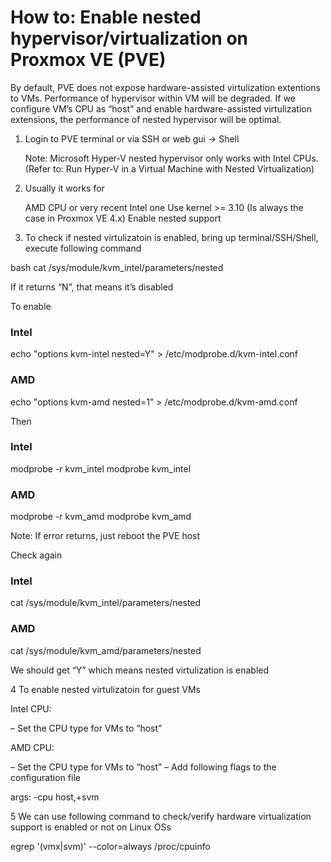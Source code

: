 # How to: Enable nested hypervisor/virtualization on Proxmox VE (PVE)

By default, PVE does not expose hardware-assisted virtulization extentions to VMs. Performance of hypervisor within VM will be degraded. If we configure VM’s CPU as “host” and enable hardware-assisted virtulization extensions, the performance of nested hypervisor will be optimal.

1. Login to PVE terminal or via SSH or web gui -> Shell

     Note: Microsoft Hyper-V nested hypervisor only works with Intel CPUs. (Refer to: Run Hyper-V in a Virtual Machine with Nested Virtualization)

2. Usually it works for

    AMD CPU or very recent Intel one
    Use kernel >= 3.10 (Is always the case in Proxmox VE 4.x)
    Enable nested support

3. To check if nested virtulizatoin is enabled, bring up terminal/SSH/Shell, execute following command

bash
cat /sys/module/kvm_intel/parameters/nested

If it returns “N”, that means it’s disabled

To enable

### Intel

echo "options kvm-intel nested=Y" > /etc/modprobe.d/kvm-intel.conf

### AMD

echo "options kvm-amd nested=1" > /etc/modprobe.d/kvm-amd.conf

Then

### Intel

modprobe -r kvm_intel
modprobe kvm_intel

### AMD

modprobe -r kvm_amd
modprobe kvm_amd

Note: If error returns, just reboot the PVE host

Check again

### Intel

cat /sys/module/kvm_intel/parameters/nested

### AMD

cat /sys/module/kvm_amd/parameters/nested

We should get “Y” which means nested virtulization is enabled

4 To enable nested virtulizatoin for guest VMs

Intel CPU:

– Set the CPU type for VMs to “host”


AMD CPU:

– Set the CPU type for VMs to “host”
– Add following flags to the configuration file


args: -cpu host,+svm


5 We can use following command to check/verify hardware virtualization support is enabled or not on Linux OSs

egrep '(vmx|svm)' --color=always /proc/cpuinfo
